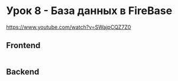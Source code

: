 # Урок 8 - База данных в FireBase

https://www.youtube.com/watch?v=SWajpCQZ7Z0

## Frontend

```xaml

```

## Backend

```cs

```
